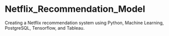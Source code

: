 # Netflix_Recommendation_Model
Creating a Netflix recommendation system using Python, Machine Learning, PostgreSQL, Tensorflow, and Tableau.
